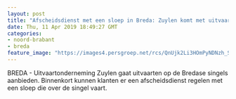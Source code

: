 ```yaml
---
layout: post
title: "Afscheidsdienst met een sloep in Breda: Zuylen komt met uitvaart op singels"
date: Thu, 11 Apr 2019 18:49:27 GMT
categories: 
- noord-brabant 
- breda 
feature_image: "https://images4.persgroep.net/rcs/QnUjk2Li3HOmPyNDNzh_SWcChNc/diocontent/68358584/_fitwidth/400/?appId=21791a8992982cd8da851550a453bd7f&quality=0.7"
---
```


BREDA - Uitvaartonderneming Zuylen gaat uitvaarten op de Bredase singels aanbieden. Binnenkort kunnen klanten er een afscheidsdienst regelen met een sloep die over de singel vaart.
